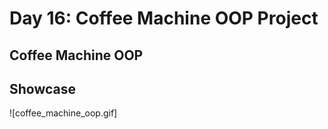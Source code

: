 # Day 16: Coffee Machine OOP Project

## Coffee Machine OOP

## Showcase

![coffee_machine_oop.gif]
